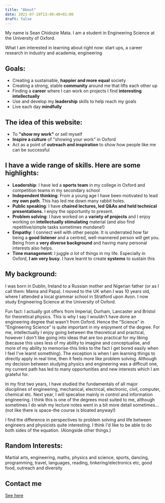```yaml
---
title: "About"
date: 2021-07-19T13:49:40+01:00
draft: false
---
```

My name is Sean Chidozie Mata. I am a student in Engineering Science at the University of Oxford. 

What I am interested in learning about right now: start ups, a career research in industry and academia, engineering

## Goals:
* Creating a sustainable, **happier and more equal** society
* Creating a strong, stable **community** around me that lifts each other up
* Finding a **career** where I can work on projects I find **interesting intellectually**
* Use and develop my **leadership** skills to help reach my goals
* Live each day **mindfully**

## The idea of this website:
* To **"show my work"** or sell myself
* **Inspire a culture** of "showing your work" in Oxford
* Act as a point of **outreach and inspiration** to show how people like me can be successful
<!--
Inspire people to build more successful lives
-->

## I have a wide range of skills. Here are some highlights:
* **Leadership**: I have led a **sports team** in my college in Oxford and competition teams in my secondary school
* **Independent thinking**: From a young age I have been motivated to lead **my own path**. This has led me down many rabbit holes.
* **Public speaking**: I have **chaired lectures, led Q&As and held technical presentations.** I enjoy the opportunity to present.
* **Problem solving**: I have worked on a **variety of projects** and I enjoy working on **intellectually stimulating** material (and also find repetitive/simple tasks sometimes mundane!)
* **Empathy**: I connect well with other people. It is underrated how far being a **good listener** and a centred, well-mannered person will get you. Being from a **very diverse background** and having many personal interests also helps.
* **Time management**: I juggle *a lot* of things in my life. Especially in Oxford, **I am very busy**. I have learnt to create **systems** to sustain this

## My background:

I was born in Dublin, Ireland to a Russian mother and Nigerian father (or as I call them: Mama and Papa). I moved to the UK when I was 10 years old, where I attended a local grammar school in Stratford upon Avon. I now study Engineering Science at the University of Oxford. 

Fun fact: I actually got offers from Imperial, Durham, Lancaster and Bristol for theoretical physics. This is why I say I wouldn't have done an engineering degree that wasn't from Oxford. Hence the "Science" in "Engineering Science" is quite important in my enjoyment of the degree. For me, intellectually I enjoy going between the theoretical and practical, however I don't like going into ideas that are too practical for my liking (because this uses less of my ability to imagine and conceptualise, and more of my ability to memorise-this links to the fact I get bored easily when I feel I've learnt something). The exception is when I am learning things to directly apply in real time, then it feels more like problem solving. Although my decision between studying physics and engineering was a difficult one, my current path has led to many opportunities and new interests which I am grateful for. 

In my first two years, I have studied the fundamentals of all major disciplines of engineering, mechanical, electrical, electronic, civil, computer, chemical etc. Next year, I will specalise mainly in control and information engineering. I think this is one of the degrees most suited to me, although sometimes I do wish my lecture notes went in a bit more detail sometimes...(not like there is space-the course is bloated anyway!)

I find the difference in perspectives to problem solving and life between engineers and physicists quite interesting. I think I'd like to be able to do both sides of the equation. (Alongside other things.)

## Random Interests:
Martial arts, engineering, maths, physics and science, sports, dancing, programming, travel, languages, reading, tinkering/electronics etc, good food, outreach and diversity

## Contact me
[See here](/contact)
